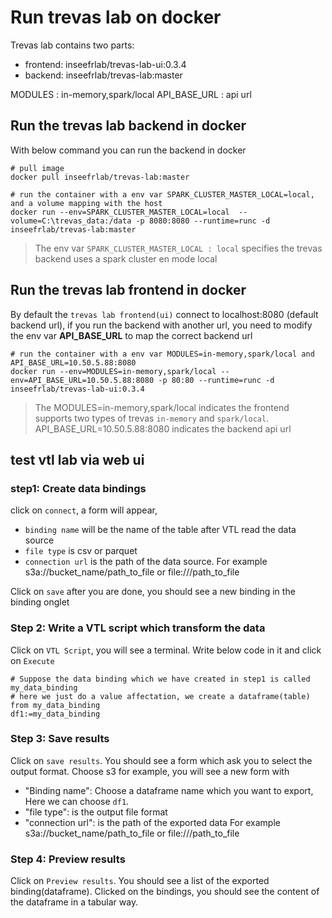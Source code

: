 # Run trevas lab on docker

Trevas lab contains two parts:
- frontend: inseefrlab/trevas-lab-ui:0.3.4
- backend: inseefrlab/trevas-lab:master

MODULES : in-memory,spark/local
API_BASE_URL : api url

##  Run the trevas lab backend in docker

With below command you can run the backend in docker
```shell
# pull image
docker pull inseefrlab/trevas-lab:master

# run the container with a env var SPARK_CLUSTER_MASTER_LOCAL=local, and a volume mapping with the host
docker run --env=SPARK_CLUSTER_MASTER_LOCAL=local  --volume=C:\trevas_data:/data -p 8080:8080 --runtime=runc -d inseefrlab/trevas-lab:master

```

> The env var `SPARK_CLUSTER_MASTER_LOCAL : local` specifies the trevas backend uses a spark cluster en mode local
 
## Run the trevas lab frontend in docker

By default the `trevas lab frontend(ui)` connect to localhost:8080 (default backend url), if you run the backend with another url, you need to modify the env var **API_BASE_URL** to map the correct backend url

```shell
# run the container with a env var MODULES=in-memory,spark/local and API_BASE_URL=10.50.5.88:8080
docker run --env=MODULES=in-memory,spark/local --env=API_BASE_URL=10.50.5.88:8080 -p 80:80 --runtime=runc -d inseefrlab/trevas-lab-ui:0.3.4
```

> The MODULES=in-memory,spark/local indicates the frontend supports two types of trevas `in-memory` and `spark/local`. API_BASE_URL=10.50.5.88:8080 indicates the backend api url



## test vtl lab via web ui

### step1: Create data bindings
click on `connect`, a form will appear, 
- `binding name` will be the name of the table after VTL read the data source
- `file type` is  csv or parquet
- `connection url` is the path of the data source. For example s3a://bucket_name/path_to_file or file:///path_to_file

Click on `save` after you are done, you should see a new binding in the binding onglet

### Step 2: Write a VTL script which transform the data
Click on `VTL Script`, you will see a terminal. Write below code in it and click on `Execute`

```text
# Suppose the data binding which we have created in step1 is called my_data_binding
# here we just do a value affectation, we create a dataframe(table) from my_data_binding
df1:=my_data_binding

```

### Step 3: Save results

Click on `save results`. You should see a form which ask you to select the output format. Choose s3 for example, you will see a new form with
- "Binding name": Choose a dataframe name which you want to export, Here we can choose `df1`.
- "file type": is the output file format
- "connection url": is the path of the exported data For example s3a://bucket_name/path_to_file or file:///path_to_file

### Step 4: Preview results

Click on `Preview results`. You should see a list of the exported binding(dataframe). Clicked on the bindings, you should see the content of the dataframe in a tabular way.
